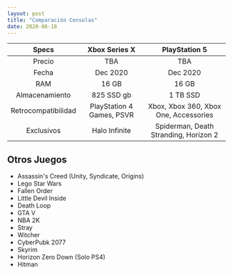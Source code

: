 ```yaml
---
layout: post
title: "Comparación Consolas"
date: 2020-06-18
---
```

| Specs | Xbox Series X | PlayStation 5 |
| :---: | :---: | :---: |
| Precio			 | TBA						 | TBA									 |
| Fecha				 | Dec 2020					 | Dec 2020								 |
| RAM				 | 16 GB					 | 16 GB								 |
| Almacenamiento	 | 825 SSD gb				 | 1 TB SSD								 |
| Retrocompatibilidad| PlayStation 4 Games, PSVR | Xbox, Xbox 360, Xbox One, Accessories |
| Exclusivos		 | Halo Infinite			 | Spiderman, Death Stranding, Horizon 2 |

## Otros Juegos
* Assassin's Creed (Unity, Syndicate, Origins)
* Lego Star Wars
* Fallen Order
* Little Devil Inside
* Death Loop
* GTA V
* NBA 2K
* Stray
* Witcher
* CyberPubk 2077
* Skyrim
* Horizon Zero Down (Solo PS4)
* Hitman
